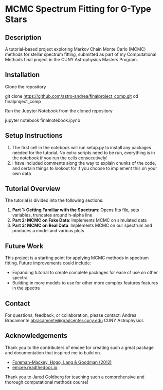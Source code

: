 # MCMC Spectrum Fitting for G-Type Stars

## Description
A tutorial-based project exploring Markov Chain Monte Carlo (MCMC) methods for stellar spectrum fitting, submitted as part of my Computational Methods final project in the CUNY Astrophysics Masters Program.

## Installation

Clone the repository

git clone https://github.com/astro-andrea/finalproject_comp.git
cd finalproject_comp

Run the Jupyter Notebook from the cloned repository

jupyter notebook finalnotebook.ipynb


## Setup Instructions
1. The first cell in the notebook will run setup.py to install any packages needed for the tutorial. No extra scripts need to be run, everything is in the notebook if you run the cells consecutively!
2. I have included comments along the way to explain chunks of the code, and certain things to lookout for if you choose to implement this on your own data

## Tutorial Overview
The tutorial is divided into the following sections:
1. **Part 1: Getting Familiar with the Spectrum**: Opens fits file, sets variables, truncates around h-alpha line
2. **Part 2: MCMC on Fake Data**: Implements MCMC on simulated data
3. **Part 3: MCMC on Real Data**: Implements MCMC on our spectrum and produces a model and various plots

## Future Work
This project is a starting point for applying MCMC methods in spectrum fitting. Future improvements could include:
- Expanding tutorial to create complete packages for ease of use on other spectra
- Building in more models to use for other more complex features features in the spectra

## Contact
For questions, feedback, or collaboration, please contact:
Andrea Bracamonte 
abracamonte@gradcenter.cuny.edu
CUNY Astrophysics 

## Acknowledgements

Thank you to the contributers of emcee for creating such a great package and documentation that inspired me to build on.
- [Foreman-Mackey, Hogg, Lang & Goodman (2012)](https://arxiv.org/abs/1202.3665)
- [emcee.readthedocs.io](http://emcee.readthedocs.io/)

Thank you to Jared Goldberg for teaching such a comprehensive and thorough computational methods course!

